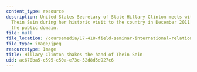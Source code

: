 ```yaml
---
content_type: resource
description: United States Secretary of State Hillary Clinton meets with Burma's President
  Thein Sein during her historic visit to the country in December 2011. Image is in
  the public domain.
file: null
file_location: /coursemedia/17-418-field-seminar-international-relations-theory-fall-2011/ac670ba5c595c50ae73c52d8d5d927c6_17-418f11.jpg
file_type: image/jpeg
resourcetype: Image
title: Hillary Clinton shakes the hand of Thein Sein
uid: ac670ba5-c595-c50a-e73c-52d8d5d927c6
---
```

